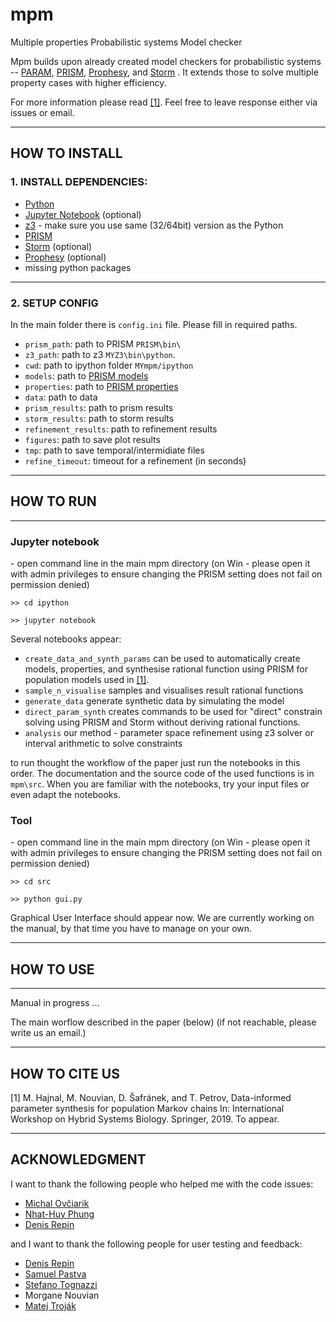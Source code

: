 # mpm
Multiple properties Probabilistic systems Model checker

Mpm builds upon already created model checkers for probabilistic systems -- [PARAM](https://depend.cs.uni-saarland.de/tools/param/publications/bibitem.php?key=HahnHWZ10), [PRISM](http://www.prismmodelchecker.org), [Prophesy](https://moves.rwth-aachen.de/research/tools/prophesy/), and [Storm](http://www.stormchecker.org/) .
It extends those to solve multiple property cases with higher efficiency.

For more information please read [[1]](#one).
Feel free to leave response either via issues or email.
*****
## HOW TO INSTALL

### 1. INSTALL DEPENDENCIES:

* [Python](https://www.python.org/)
* [Jupyter Notebook](https://jupyter.org/install) (optional)
* [z3](https://github.com/Z3Prover/z3/releases) - make sure you use same (32/64bit) version as the Python
* [PRISM](http://www.prismmodelchecker.org) 
* [Storm](http://www.stormchecker.org/) (optional)
* [Prophesy](https://moves.rwth-aachen.de/research/tools/prophesy/) (optional)
* missing python packages 

****
### 2. SETUP CONFIG

In the main folder there is `config.ini` file. Please fill in required paths.

* `prism_path`: path to PRISM `PRISM\bin\`
* `z3_path`: path to z3 `MYZ3\bin\python`. 
* `cwd`: path to ipython folder `MYmpm/ipython`
* `models`: path to [PRISM models](http://www.prismmodelchecker.org/tutorial/die.php) 
* `properties`: path to [PRISM properties](https://www.prismmodelchecker.org/manual/PropertySpecification/Introduction) 
* `data`: path to data
* `prism_results`: path to prism results
* `storm_results`: path to storm results
* `refinement_results`: path to refinement results 
* `figures`: path to save plot results
* `tmp`: path to save temporal/intermidiate files
* `refine_timeout`: timeout for a refinement (in seconds)

*****
## HOW TO RUN

*****

### Jupyter notebook
\- open command line in the main mpm directory (on Win - please open it with admin privileges to ensure changing the PRISM setting does not fail on permission denied)

`>> cd ipython`

`>> jupyter notebook`

Several notebooks appear:
 
* `create_data_and_synth_params` can be used to automatically create models, properties, and synthesise rational function using PRISM for population models used in [[1]](#one).
* `sample_n_visualise` samples and visualises result rational functions
* `generate_data` generate synthetic data by simulating the model
* `direct_param_synth` creates commands to be used for "direct" constrain solving using PRISM and Storm without deriving rational functions.
* `analysis` our method - parameter space refinement using z3 solver or interval arithmetic to solve constraints    

to run thought the workflow of the paper just run the notebooks in this order. The documentation and the source code of the used functions is in `mpm\src`. When you are familiar with the notebooks, try your input files or even adapt the notebooks.  

### Tool
\- open command line in the main mpm directory (on Win - please open it with admin privileges to ensure changing the PRISM setting does not fail on permission denied)

`>> cd src`

`>> python gui.py`

Graphical User Interface should appear now. We are currently working on the manual, by that time you have to manage on your own.

*****
## HOW TO USE

*****
Manual in progress ...

The main worflow described in the paper (below) (if not reachable, please write us an email.)

*****
## HOW TO CITE US

<a name="one"> </a>
[1] M. Hajnal, M. Nouvian, D. Šafránek, and T. Petrov, Data-informed parameter synthesis for population Markov chains In: International Workshop on Hybrid Systems Biology. Springer, 2019. To appear.


*****
## ACKNOWLEDGMENT

I want to thank the following people who helped me with the code issues:
* [Michal Ovčiarik](https://github.com/bargulg)
* [Nhat-Huy Phung](https://github.com/huypn12)
* [Denis Repin](https://github.com/dennerepin)

and I want to thank the following people for user testing and feedback:
* [Denis Repin](https://github.com/dennerepin)
* [Samuel Pastva](https://github.com/daemontus)
* [Stefano Tognazzi](https://github.com/stefanotognazzi)
* Morgane Nouvian
* [Matej Troják](https://github.com/xtrojak)
